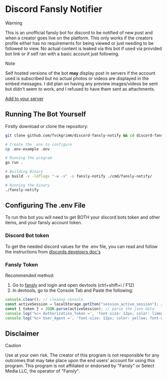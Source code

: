 # Discord Fansly Notifier

> [!WARNING]
> This is an unofficial fansly bot for discord to be notified of new post and when a creator goes live on the platform. This only works if the creators profile either has no requirements for being viewed or just needing to be followed to view. No actual content is leaked via this bot if used via provided bot link or if self ran with a basic account just following.

> [!NOTE]
> Self hosted versions of the bot **may** display post in servers if the account used is subscribed but no actual photos or videos are displayed in the embed messages. I did plan on having any preview images/videos be sent but didn't seem to work, and I refused to have them sent as attachments.

[Add to your server](https://discord.com/oauth2/authorize?client_id=1271878764933943467)

## Running The Bot Yourself 

Firstly download or clone the repository:

```bash
git clone github.com/fvckgrimm/discord-fansly-notify && cd discord-fansly-notify

# Create the .env to configure
cp .env-example .env

# Running the program
go run .

# Building Binary
go build -v -ldflags "-w -s" -o fansly-notify ./cmd/fansly-notify/

# Running the binary 
./fansly-notify
```

## Configuring The .env File

To run this bot you will need to get BOTH your discord bots token and other items, and your fansly account token.

### Discord Bot token 

To get the needed discord values for the .env file, you can read and follow the instructions from [discords developrs doc's](https://discord.com/developers/docs/quick-start/getting-started#step-1-creating-an-app) 

### Fansly Token

Recommended method:
1. Go to [fansly](https://fansly.com) and login and open devtools (ctrl+shift+i / F12)
2. In devtools, go to the Console Tab and Paste the following: 
```javascript
console.clear(); // cleanup console
const activeSession = localStorage.getItem("session_active_session"); // get required key
const { token } = JSON.parse(activeSession); // parse the json data
console.log('%c➡️ Authorization_Token =', 'font-size: 12px; color: limegreen; font-weight: bold;', token); // show token
console.log('%c➡️ User_Agent =', 'font-size: 12px; color: yellow; font-weight: bold;', navigator.userAgent); // show user-agent
```

## Disclaimer 
> [!CAUTION]
> Use at your own risk. The creator of this program is not responsible for any outcomes that may take place upon the end users' account for using this program. This program is not affiliated or endorsed by "Fansly" or Select Media LLC, the operator of "Fansly". 
